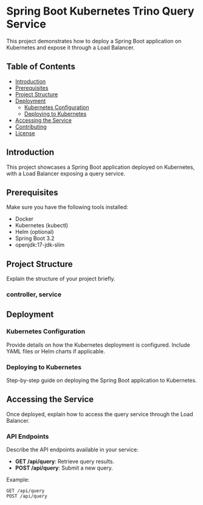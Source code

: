 # Spring Boot Kubernetes Trino Query Service

This project demonstrates how to deploy a Spring Boot application on Kubernetes and expose it through a Load Balancer.

## Table of Contents

- [Introduction](#introduction)
- [Prerequisites](#prerequisites)
- [Project Structure](#project-structure)
- [Deployment](#deployment)
  - [Kubernetes Configuration](#kubernetes-configuration)
  - [Deploying to Kubernetes](#deploying-to-kubernetes)
- [Accessing the Service](#accessing-the-service)
- [Contributing](#contributing)
- [License](#license)

## Introduction

This project showcases a Spring Boot application deployed on Kubernetes, with a Load Balancer exposing a query service.

## Prerequisites

Make sure you have the following tools installed:

- Docker
- Kubernetes (kubectl)
- Helm (optional)
- Spring Boot 3.2
- openjdk:17-jdk-slim

## Project Structure

Explain the structure of your project briefly.
### controller, service 

## Deployment

### Kubernetes Configuration

Provide details on how the Kubernetes deployment is configured. Include YAML files or Helm charts if applicable.

### Deploying to Kubernetes

Step-by-step guide on deploying the Spring Boot application to Kubernetes.


## Accessing the Service

Once deployed, explain how to access the query service through the Load Balancer.

### API Endpoints

Describe the API endpoints available in your service:

- **GET /api/query**: Retrieve query results.
- **POST /api/query**: Submit a new query.

Example:

```plaintext
GET /api/query
POST /api/query
